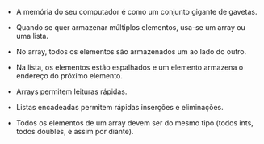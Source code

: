 
- A memória do seu computador é como um conjunto gigante de gavetas.

- Quando se quer armazenar múltiplos elementos, usa-se um array ou uma lista.

- No array, todos os elementos são armazenados um ao lado do outro.

- Na lista, os elementos estão espalhados e um elemento armazena o endereço do próximo elemento.

- Arrays permitem leituras rápidas.

- Listas encadeadas permitem rápidas inserções e eliminações.

- Todos os elementos de um array devem ser do mesmo tipo (todos ints, todos doubles, e assim por diante).

